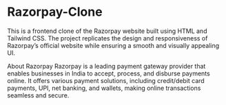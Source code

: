 # Razorpay-Clone
This is a frontend clone of the Razorpay website built using HTML and Tailwind CSS. The project replicates the design and responsiveness of Razorpay’s official website while ensuring a smooth and visually appealing UI.

About Razorpay
Razorpay is a leading payment gateway provider that enables businesses in India to accept, process, and disburse payments online. It offers various payment solutions, including credit/debit card payments, UPI, net banking, and wallets, making online transactions seamless and secure.
